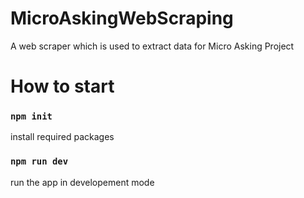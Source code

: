# MicroAskingWebScraping
A web scraper which is used to extract data for Micro Asking Project

# How to start
### `npm init`
install required packages

### `npm run dev`
run the app in developement mode
